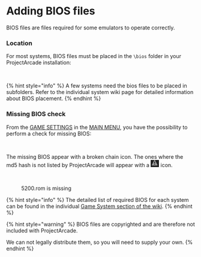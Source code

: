 # Adding BIOS files

BIOS files are files required for some emulators to operate correctly.&#x20;

### Location

For most systems, BIOS files must be placed in the `\bios` folder in your ProjectArcade installation:

<figure><img src="https://i.imgur.com/5vAbqqT.png" alt=""><figcaption></figcaption></figure>

{% hint style="info" %}
A few systems need the bios files to be placed in subfolders. Refer to the individual system wiki page for detailed information about BIOS placement.
{% endhint %}

### Missing BIOS check

From the [GAME SETTINGS](../navigation/main-menu.md#game-settings) in the [MAIN MENU](../navigation/main-menu.md), you have the possibility to perform a check for missing BIOS:

<figure><img src="https://i.imgur.com/wXO2Ier.png" alt=""><figcaption></figcaption></figure>

The missing BIOS appear with a broken chain icon. The ones where the md5 hash is not listed by ProjectArcade will appear with a ![](<../.gitbook/assets/image (5).png>) icon.

<figure><img src="https://i.imgur.com/0TLxbBh.png" alt=""><figcaption><p>5200.rom is missing</p></figcaption></figure>

{% hint style="info" %}
The detailed list of required BIOS for each system can be found in the individual [Game System section of the wiki](../supported-game-systems/).
{% endhint %}

{% hint style="warning" %}
BIOS files are copyrighted and are therefore not included with ProjectArcade.&#x20;

We can not legally distribute them, so you will need to supply your own.
{% endhint %}

